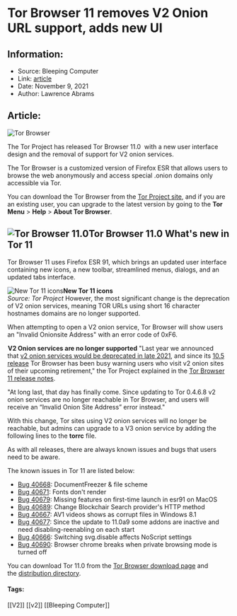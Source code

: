 # Tor Browser 11 removes V2 Onion URL support, adds new UI
### 

## Information:
+ Source: Bleeping Computer
+ Link: [article](https://www.bleepingcomputer.com/news/software/tor-browser-11-removes-v2-onion-url-support-adds-new-ui/)
+ Date: November 9, 2021
+ Author: Lawrence Abrams


## Article:
![Tor Browser](https://www.bleepstatic.com/content/hl-images/2020/08/19/Tor.png)


The Tor Project has released Tor Browser 11.0  with a new user interface design and the removal of support for V2 onion services.


The Tor Browser is a customized version of Firefox ESR that allows users to browse the web anonymously and access special .onion domains only accessible via Tor.


You can download the Tor Browser from the [Tor Project site](https://www.torproject.org/), and if you are an existing user, you can upgrade to the latest version by going to the **Tor Menu** > **Help** > **About Tor Browser**.



![Tor Browser 11.0](https://www.bleepstatic.com/images/news/software/t/tor/version-11/tor-version-11.jpg)**Tor Browser 11.0**
What's new in Tor 11
--------------------


Tor Browser 11 uses Firefox ESR 91, which brings an updated user interface containing new icons, a new toolbar, streamlined menus, dialogs, and an updated tabs interface.



![New Tor 11 icons](https://www.bleepstatic.com/images/news/software/t/tor/version-11/new-tor-11-icons.jpg)**New Tor 11 icons**  
*Source: Tor Project*
However, the most significant change is the deprecation of V2 onion services, meaning TOR URLs using short 16 character hostnames domains are no longer supported.


When attempting to open a V2 onion service, Tor Browser will show users an "Invalid Onionsite Address" with an error code of 0xF6.



![V2 Onion services are no longer supported](data:image/gif;base64,R0lGODlhAQABAAAAACH5BAEKAAEALAAAAAABAAEAAAICTAEAOw==)**V2 Onion services are no longer supported**
"Last year we announced that [v2 onion services would be deprecated in late 2021](https://blog.torproject.org/v2-deprecation-timeline), and since its [10.5 release](https://blog.torproject.org/new-release-tor-browser-105) Tor Browser has been busy warning users who visit v2 onion sites of their upcoming retirement," the Tor Project explained in the [Tor Browser 11 release notes](http://blog.torproject.org/new-release-tor-browser-11-0).


"At long last, that day has finally come. Since updating to Tor 0.4.6.8 v2 onion services are no longer reachable in Tor Browser, and users will receive an “Invalid Onion Site Address” error instead."


With this change, Tor sites using V2 onion services will no longer be reachable, but admins can upgrade to a V3 onion service by adding the following lines to the **torrc** file.


As with all releases, there are always known issues and bugs that users need to be aware.


The known issues in Tor 11 are listed below:


* [Bug 40668](https://gitlab.torproject.org/tpo/applications/tor-browser/-/issues/40668): DocumentFreezer & file scheme
* [Bug 40671](https://gitlab.torproject.org/tpo/applications/tor-browser/-/issues/40671): Fonts don't render
* [Bug 40679](https://gitlab.torproject.org/tpo/applications/tor-browser/-/issues/40679): Missing features on first-time launch in esr91 on MacOS
* [Bug 40689](https://gitlab.torproject.org/tpo/applications/tor-browser/-/issues/40689): Change Blockchair Search provider's HTTP method
* [Bug 40667](https://gitlab.torproject.org/tpo/applications/tor-browser/-/issues/40667): AV1 videos shows as corrupt files in Windows 8.1
* [Bug 40677](https://gitlab.torproject.org/tpo/applications/tor-browser/-/issues/40677): Since the update to 11.0a9 some addons are inactive and need disabling-reenabling on each start
* [Bug 40666](https://gitlab.torproject.org/tpo/applications/tor-browser/-/issues/40666): Switching svg.disable affects NoScript settings
* [Bug 40690](https://gitlab.torproject.org/tpo/applications/tor-browser/-/issues/40690): Browser chrome breaks when private browsing mode is turned off


You can download Tor 11.0 from the [Tor Browser download page](https://www.torproject.org/download/) and the [distribution directory](https://dist.torproject.org/torbrowser/11.0/).




#### Tags:
[[V2]] [[v2]] [[Bleeping Computer]]
